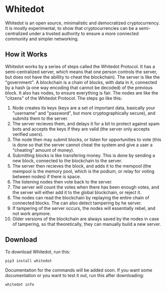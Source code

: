 # Whitedot
Whitedot is an open source, minimalistic and democratized cryptocurrency. It is mostly experimental, to show that cryptocurrencies can be a semi-centralized under a trusted authority to ensure a more connected community and simpler networking.

## How it Works
Whitedot works by a series of steps called the Whitedot Protocol. It has a semi-centralized server, which means that one person controls the server, but does not have the abillity to cheat the blockchain). The server is like the "government". A blockchain is a chain of blocks, with data in it, connected by a hash (a one way encoding that cannot be decoded) of the previous block. It also has nodes, to ensure everything is fair. The nodes are like the "citzens" of the Whitedot Protocol. The steps go like this:
1. Node creates its keys (keys are a set of important data, basically your "username" and "password", but more cryptographically secure), and submits them to the server.
2. The server recieves them, and delays it for a bit to protect against spam bots and accepts the keys if they are valid (the server only accepts verified users).
3. The node then may submit blocks, or listen for opportunities to vote (this is done so that the server cannot cheat the system and give a user a "cheating" amount of money).
4. Submitting blocks is like transfering money. This is done by sending a new block, connected to the blockchain to the server.
5. The server then recieves the block, and adds it to the mempool (the mempool is the memory pool, which is the podium, or relay for voting between nodes) if there is space.
6. The listening nodes then vote back to the server.
7. The server will count the votes when there has been enough votes, and the server will either add it to the global blockchain, or reject it.
8. The nodes can read the blockchain by replaying the entire chain of connected blocks. The can also detect tampering by he server.
9. If tampering of the server occurs, the nodes will essentially rebel, and not work anymore.
10. Older versions of the blockchain are always saved by the nodes in case of tampering, so that theoretically, they can manually build a new server.

## Download
To download Whitedot, run this:
```
pip3 install whitedot
```
Documentation for the commands will be added soon. If you want some documentation or you want to test it out, run this after downloading:
```
whitedot info
```
